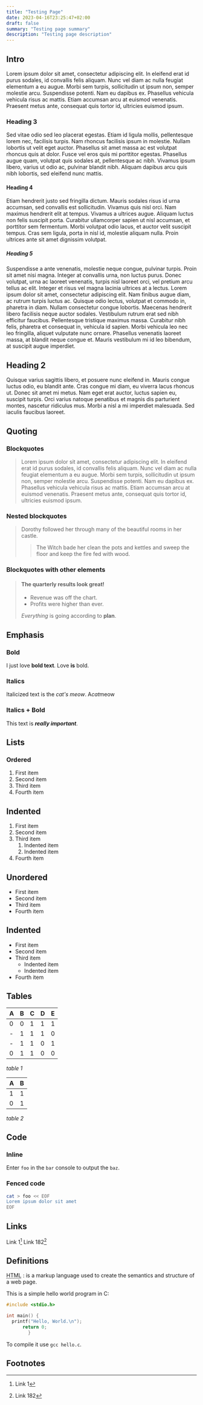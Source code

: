 ```yaml
---
title: "Testing Page"
date: 2023-04-16T23:25:47+02:00
draft: false
summary: "Testing page summary"
description: "Testing page description"
---
```


## Intro

Lorem ipsum dolor sit amet, consectetur adipiscing elit. In eleifend
erat id purus sodales, id convallis felis aliquam. Nunc vel diam ac
nulla feugiat elementum a eu augue. Morbi sem turpis, sollicitudin ut
ipsum non, semper molestie arcu. Suspendisse potenti. Nam eu dapibus ex.
Phasellus vehicula vehicula risus ac mattis. Etiam accumsan arcu at
euismod venenatis. Praesent metus ante, consequat quis tortor id,
ultricies euismod ipsum.

### Heading 3

Sed vitae odio sed leo placerat egestas. Etiam id ligula mollis,
pellentesque lorem nec, facilisis turpis. Nam rhoncus facilisis ipsum in
molestie. Nullam lobortis ut velit eget auctor. Phasellus sit amet massa
ac est volutpat rhoncus quis at dolor. Fusce vel eros quis mi porttitor
egestas. Phasellus augue quam, volutpat quis sodales at, pellentesque ac
nibh. Vivamus ipsum libero, varius ut odio ac, pulvinar blandit nibh.
Aliquam dapibus arcu quis nibh lobortis, sed eleifend nunc mattis.

#### Heading 4

Etiam hendrerit justo sed fringilla dictum. Mauris sodales risus id urna
accumsan, sed convallis est sollicitudin. Vivamus quis nisl orci. Nam
maximus hendrerit elit at tempus. Vivamus a ultrices augue. Aliquam
luctus non felis suscipit porta. Curabitur ullamcorper sapien ut nisl
accumsan, et porttitor sem fermentum. Morbi volutpat odio lacus, et
auctor velit suscipit tempus. Cras sem ligula, porta in nisl id,
molestie aliquam nulla. Proin ultrices ante sit amet dignissim volutpat.

##### Heading 5

Suspendisse a ante venenatis, molestie neque congue, pulvinar turpis.
Proin sit amet nisi magna. Integer at convallis urna, non luctus purus.
Donec volutpat, urna ac laoreet venenatis, turpis nisl laoreet orci, vel
pretium arcu tellus ac elit. Integer et risus vel magna lacinia ultrices
at a lectus. Lorem ipsum dolor sit amet, consectetur adipiscing elit.
Nam finibus augue diam, ac rutrum turpis luctus ac. Quisque odio lectus,
volutpat et commodo in, pharetra in diam. Nullam consectetur congue
lobortis. Maecenas hendrerit libero facilisis neque auctor sodales.
Vestibulum rutrum erat sed nibh efficitur faucibus. Pellentesque
tristique maximus massa. Curabitur nibh felis, pharetra et consequat in,
vehicula id sapien. Morbi vehicula leo nec leo fringilla, aliquet
vulputate nunc ornare. Phasellus venenatis laoreet massa, at blandit
neque congue et. Mauris vestibulum mi id leo bibendum, at suscipit augue
imperdiet.

## Heading 2

Quisque varius sagittis libero, et posuere nunc eleifend in. Mauris
congue luctus odio, eu blandit ante. Cras congue mi diam, eu viverra
lacus rhoncus ut.  Donec sit amet mi metus. Nam eget erat auctor, luctus
sapien eu, suscipit turpis. Orci varius natoque penatibus et magnis dis
parturient montes, nascetur ridiculus mus. Morbi a nisl a mi imperdiet
malesuada. Sed iaculis faucibus laoreet.

## Quoting

### Blockquotes

> Lorem ipsum dolor sit amet, consectetur adipiscing elit. In eleifend
> erat id
purus sodales, id convallis felis aliquam. Nunc vel diam ac nulla
feugiat elementum a eu augue. Morbi sem turpis, sollicitudin ut ipsum
non, semper molestie arcu. Suspendisse potenti. Nam eu dapibus ex.
Phasellus vehicula vehicula risus ac mattis. Etiam accumsan arcu at
euismod venenatis. Praesent metus ante, consequat quis tortor id,
ultricies euismod ipsum.

### Nested blockquotes

> Dorothy followed her through many of the beautiful rooms in her
> castle.
>
>> The Witch bade her clean the pots and kettles and sweep the floor and
>> keep the fire fed with wood.

### Blockquotes with other elements

> #### The quarterly results look great!
>
> - Revenue was off the chart.
> - Profits were higher than ever.
>
>  *Everything* is going according to **plan**.

## Emphasis

### Bold

I just love **bold text**. Love **is** bold.

### Italics

Italicized text is the *cat's meow*. A*cat*meow

### Italics + Bold

This text is ***really important***.

## Lists

### Ordered

1. First item
2. Second item
3. Third item
4. Fourth item

## Indented

1. First item
2. Second item
3. Third item
	1. Indented item
	2. Indented item
4. Fourth item

## Unordered

- First item
- Second item
- Third item
- Fourth item

## Indented

- First item
- Second item
- Third item
	- Indented item
	- Indented item
- Fourth item

## Tables

| A  | B | C | D | E |
|----|---|---|---|---|
| 0  | 0 | 1 | 1 | 1 |
| -  | 1 | 1 | 1 | 0 |
| -  | 1 | 1 | 0 | 1 |
| 0  | 1 | 1 | 0 | 0 |

*table 1*

| A | B |
|---|---|
| 1 | 1 |
| 0 | 1 |

*table 2*

## Code

### Inline

Enter `foo` in the `bar` console to output the `baz`.

### Fenced code

```sh
cat > foo << EOF
Lorem ipsum dolor sit amet
EOF
```

## Links

Link 1[^1]
Link 182[^82]

## Definitions

<abbr title="HyperText Markup Language">HTML</abbr>
: is a markup language used to create the semantics and structure of a
web page.

This is a simple hello world program in C:

``` c
#include <stdio.h>

int main() {
  printf("Hello, World.\n");
	  return 0;
		}
```

To compile it use `gcc hello.c`.

## Footnotes

[^1]: Link 1
[^82]: Link 182
